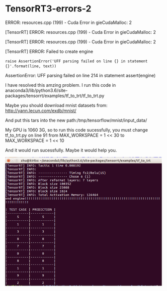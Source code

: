 # TensorRT3-errors-2

ERROR: resources.cpp (199) - Cuda Error in gieCudaMalloc: 2

[TensorRT] ERROR: resources.cpp (199) - Cuda Error in gieCudaMalloc: 2

[TensorRT] ERROR: resources.cpp (199) - Cuda Error in gieCudaMalloc: 2

[TensorRT] ERROR: Failed to create engine

    raise AssertionError('UFF parsing failed on line {} in statement {}'.format(line, text))
AssertionError: UFF parsing failed on line 214 in statement assert(engine)

I have resolved this amzing problem.
I run this code in anaconda3/lib/python3.6/site-packages/tensorrt/examples/tf_to_trt/tf_to_trt.py

Maybe you should download mnist datasets from: http://yann.lecun.com/exdb/mnist/ 

And put this tars into the new path:/tmp/tensorflow/mnist/input_data/

My GPU is 1060 3G, so to run this code sucessfully,
you must change tf_to_trt.py on line 91 from 
MAX_WORKSPACE = 1 << 30 to MAX_WORKSPACE = 1 << 10

And it would run sucessfully.
Maybe it would help you.

![image](https://github.com/zhucheng725/TensorRT3-errors-2/blob/master/result.png)
